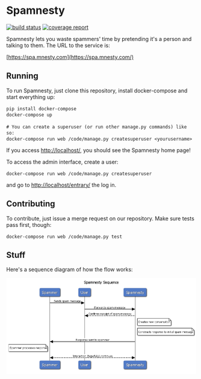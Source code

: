 Spamnesty
========

[![build status](https://gitlab.com/stavros/Spamnesty/badges/master/build.svg)](https://gitlab.com/stavros/Spamnesty/commits/master)
[![coverage report](https://gitlab.com/stavros/Spamnesty/badges/master/coverage.svg)](https://gitlab.com/stavros/Spamnesty/commits/master)


Spamnesty lets you waste spammers' time by pretending it's a person and talking
to them. The URL to the service is:

[https://spa.mnesty.com](https://spa.mnesty.com/)


Running
-------

To run Spamnesty, just clone this repository, install docker-compose and start
everything up:

~~~
pip install docker-compose
docker-compose up

# You can create a superuser (or run other manage.py commands) like so:
docker-compose run web /code/manage.py createsuperuser <yourusername>
~~~

If you access [http://localhost/](http://localhost/), you should see the
Spamnesty home page!

To access the admin interface, create a user:

~~~
docker-compose run web /code/manage.py createsuperuser
~~~

and go to [http://localhost/entrary/](http://localhost/entrary/) the log in.


Contributing
------------

To contribute, just issue a merge request on our repository. Make sure tests
pass first, though:

~~~
docker-compose run web /code/manage.py test
~~~


Stuff
-----

Here's a sequence diagram of how the flow works:

![Spamnesty sequence diagram](misc/sequence.png)
